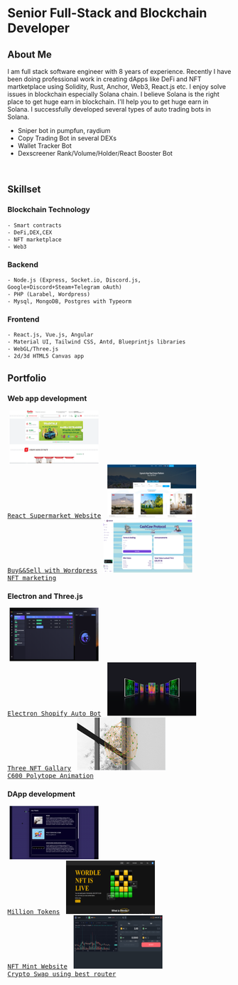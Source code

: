 # Senior Full-Stack and Blockchain Developer


## About Me
I am full stack software engineer with 8 years of experience. Recently I have been doing professional work in creating dApps like DeFi and NFT martketplace using Solidity, Rust, Anchor, Web3, React.js etc.
I enjoy solve issues in blockchain especially Solana chain. I believe Solana is the  right place to get huge earn in blockchain.
I'll help you to get huge earn in Solana.
I successfully developed several types of auto trading bots in Solana.
- Sniper bot in pumpfun, raydium
- Copy Trading Bot in several DEXs
- Wallet Tracker Bot
- Dexscreener Rank/Volume/Holder/React Booster Bot

<br>

## Skillset
### Blockchain Technology
```
- Smart contracts
- DeFi,DEX,CEX
- NFT marketplace
- Web3
```
### Backend 
```
- Node.js (Express, Socket.io, Discord.js, Google+Discord+Steam+Telegram oAuth)
- PHP (Larabel, Wordpress)
- Mysql, MongoDB, Postgres with Typeorm
```
### Frontend
```
- React.js, Vue.js, Angular
- Material UI, Tailwind CSS, Antd, Blueprintjs libraries
- WebGL/Three.js
- 2d/3d HTML5 Canvas app
```
## Portfolio

### Web app development
<a target="_blank" style="margin:5px" href="https://linella.md/ro" ><kbd><img height="120" width="200" src="https://github.com/gitrexdev/gitrexdev/blob/main/assets/supermarket.PNG?raw=true" ><br/>React Supermarket Website</kbd></a>
<a target="_blank" style="margin:5px" href="https://adaevler.com/" ><kbd><img height="120" width="200" src="https://github.com/gitrexdev/gitrexdev/blob/main/assets/wordpress.png?raw=true" ><br/>Buy&&Sell with Wordpress</kbd></a>
<a target="_blank" style="margin:5px" href="https://app.cashcowprotocol.com/" ><kbd><img height="120" width="200" src="https://github.com/gitrexdev/gitrexdev/blob/main/assets/cashcow.PNG?raw=true" ><br/>NFT marketing</kbd></a>


### Electron and Three.js
<a target="_blank" style="margin:5px" href="https://github.com/mastre-io/mastre-releases/releases/download/1.0.32/Mastre.Setup.1.0.32.exe" ><kbd><img height="120" width="200" src="https://github.com/gitrexdev/gitrexdev/blob/main/assets/electron.png?raw=true" ><br/>Electron Shopify Auto Bot</kbd></a>
<a target="_blank" style="margin:5px" href="https://three-gallary.vercel.app/" ><kbd><img height="120" width="200" src="https://github.com/gitrexdev/gitrexdev/blob/main/assets/three_gallary.png?raw=true" ><br/>Three NFT Gallary</kbd></a>
<a target="_blank" style="margin:5px" href="https://jsgrowin-portfolio.herokuapp.com/samples/polytope/index.html" ><kbd><img height="120" width="200" src="https://github.com/gitrexdev/gitrexdev/blob/main/assets/polytope.png?raw=true" ><br/>C600 Polytope Animation</kbd></a>

### DApp development
<a target="_blank" style="margin:5px" href="https://million-tokens.vercel.app/#/" ><kbd><img height="120" width="200" src="https://github.com/gitrexdev/gitrexdev/blob/main/assets/million.png?raw=true" ><br/>Million Tokens</kbd></a>
<a target="_blank" style="margin:5px" href="https://wordles.io/" ><kbd><img height="120" width="200" src="https://github.com/gitrexdev/gitrexdev/blob/main/assets/wordles.png?raw=true" ><br/>NFT Mint Website</kbd></a>
<a target="_blank" style="margin:5px" href="https://crypto-change.herokuapp.com/" ><kbd><img height="120" width="200" src="https://github.com/gitrexdev/gitrexdev/blob/main/assets/crypto.png?raw=true" ><br/>Crypto Swap using best router</kbd></a>

<br>
<br>
<br>
